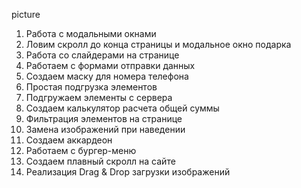 picture

1) Работа с модальными окнами
2) Ловим скролл до конца страницы и модальное окно подарка
3) Работа со слайдерами на странице
4) Работаем с формами отправки данных
5) Создаем маску для номера телефона
6) Простая подгрузка элементов
7) Подгружаем элементы с сервера
8) Создаем калькулятор расчета общей суммы
9) Фильтрация элементов на странице
10) Замена изображений при наведении
11) Создаем аккардеон
12) Работаем с бургер-меню
13) Создаем плавный скролл на сайте
14) Реализация Drag & Drop загрузки изображений
